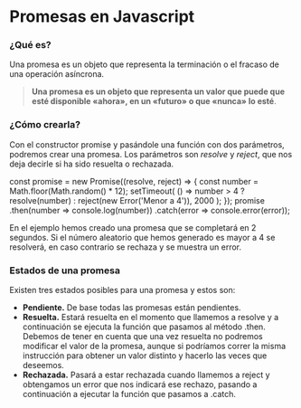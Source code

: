 # Promesas en Javascript

### ¿Qué es?
Una promesa es un objeto que representa la terminación o el fracaso de una operación asíncrona. 
> **Una promesa es un objeto que representa un valor que puede que esté disponible «ahora», en un «futuro» o que «nunca» lo esté**.

### ¿Cómo crearla?
Con el constructor promise y pasándole una función con dos parámetros, podremos crear una promesa. Los parámetros son _resolve_ y _reject_, que nos deja decirle si ha sido resuelta o rechazada.

const promise = new Promise((resolve, reject) => {
    const number = Math.floor(Math.random() * 12);
        setTimeout(
           () => number > 4
           ? resolve(number)
           : reject(new Error('Menor a 4')),
       2000
    );
});
promise
    .then(number => console.log(number))
    .catch(error => console.error(error));

En el ejemplo hemos creado una promesa que se completará en 2 segundos. Si el número aleatorio que hemos generado es mayor a 4 se resolverá, en caso contrario se rechaza y se muestra un error.

### Estados de una promesa

Existen tres estados posibles para una promesa y estos son:

-   **Pendiente.** De base todas las promesas están pendientes.
-   **Resuelta.** Estará resuelta en el momento que llamemos a  resolve  y a continuación se ejecuta la función que pasamos al método .then. Debemos de tener en cuenta que una vez resuelta no podremos modificar el valor de la promesa, aunque si podríamos correr la misma instrucción para obtener un valor distinto y hacerlo las veces que deseemos.
-   **Rechazada.** Pasará a estar rechazada cuando llamemos a  reject  y obtengamos un error que nos indicará ese rechazo, pasando a continuación a ejecutar la función que pasamos a  .catch.